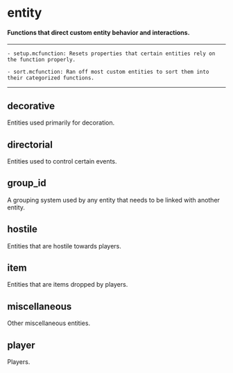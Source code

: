 # entity
#### Functions that direct custom entity behavior and interactions.

---

    - setup.mcfunction: Resets properties that certain entities rely on the function properly.

    - sort.mcfunction: Ran off most custom entities to sort them into their categorized functions.

---

## decorative
Entities used primarily for decoration.

## directorial
Entities used to control certain events.

## group_id
A grouping system used by any entity that needs to be linked with another entity.

## hostile
Entities that are hostile towards players.

## item
Entities that are items dropped by players.

## miscellaneous
Other miscellaneous entities.

## player
Players.


